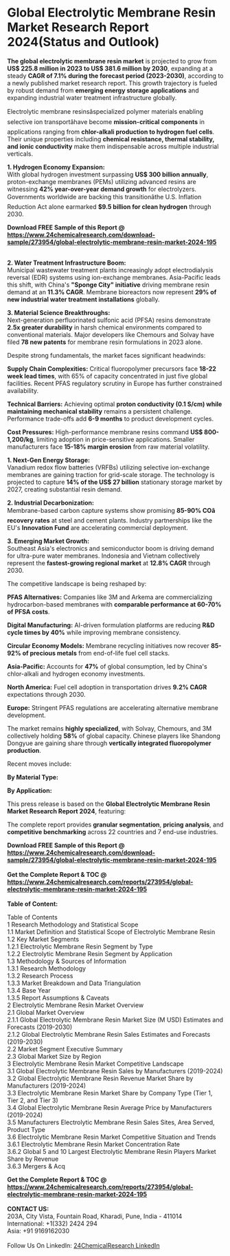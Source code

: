 <h1>Global Electrolytic Membrane Resin Market Research Report 2024(Status and Outlook)</h1><p><strong>The global electrolytic membrane resin market</strong> is projected to grow from <strong>US$ 225.8 million in 2023 to US$ 381.6 million by 2030</strong>, expanding at a steady <strong>CAGR of 7.1% during the forecast period (2023-2030)</strong>, according to a newly published market research report. This growth trajectory is fueled by robust demand from <strong>emerging energy storage applications</strong> and expanding industrial water treatment infrastructure globally.</p><p>Electrolytic membrane resinsâspecialized polymer materials enabling selective ion transportâhave become <strong>mission-critical components</strong> in applications ranging from <strong>chlor-alkali production to hydrogen fuel cells</strong>. Their unique properties including <strong>chemical resistance, thermal stability, and ionic conductivity</strong> make them indispensable across multiple industrial verticals.</p><p><strong>1. Hydrogen Economy Expansion:</strong><br>
With global hydrogen investment surpassing <strong>US$ 300 billion annually</strong>, proton-exchange membranes (PEMs) utilizing advanced resins are witnessing <strong>42% year-over-year demand growth</strong> for electrolyzers. Governments worldwide are backing this transitionâthe U.S. Inflation Reduction Act alone earmarked <strong>$9.5 billion for clean hydrogen</strong> through 2030.</p><div><b>Download FREE Sample of this Report @ 
            <a href="https://www.24chemicalresearch.com/download-sample/273954/global-electrolytic-membrane-resin-market-2024-195">
            https://www.24chemicalresearch.com/download-sample/273954/global-electrolytic-membrane-resin-market-2024-195</a></b></div><br><p><strong>2. Water Treatment Infrastructure Boom:</strong><br>
Municipal wastewater treatment plants increasingly adopt electrodialysis reversal (EDR) systems using ion-exchange membranes. Asia-Pacific leads this shift, with China's <strong>"Sponge City" initiative</strong> driving membrane resin demand at an <strong>11.3% CAGR</strong>. Membrane bioreactors now represent <strong>29% of new industrial water treatment installations</strong> globally.</p><p><strong>3. Material Science Breakthroughs:</strong><br>
Next-generation perfluorinated sulfonic acid (PFSA) resins demonstrate <strong>2.5x greater durability</strong> in harsh chemical environments compared to conventional materials. Major developers like Chemours and Solvay have filed <strong>78 new patents</strong> for membrane resin formulations in 2023 alone.</p><p>Despite strong fundamentals, the market faces significant headwinds:</p><p><strong>Supply Chain Complexities:</strong> Critical fluoropolymer precursors face <strong>18-22 week lead times</strong>, with 65% of capacity concentrated in just five global facilities. Recent PFAS regulatory scrutiny in Europe has further constrained availability.</p><p><strong>Technical Barriers:</strong> Achieving optimal <strong>proton conductivity (0.1 S/cm) while maintaining mechanical stability</strong> remains a persistent challenge. Performance trade-offs add <strong>6-9 months</strong> to product development cycles.</p><p><strong>Cost Pressures:</strong> High-performance membrane resins command <strong>US$ 800-1,200/kg</strong>, limiting adoption in price-sensitive applications. Smaller manufacturers face <strong>15-18% margin erosion</strong> from raw material volatility.</p><p><strong>1. Next-Gen Energy Storage:</strong><br>
Vanadium redox flow batteries (VRFBs) utilizing selective ion-exchange membranes are gaining traction for grid-scale storage. The technology is projected to capture <strong>14% of the US$ 27 billion</strong> stationary storage market by 2027, creating substantial resin demand.</p><p><strong>2. Industrial Decarbonization:</strong><br>
Membrane-based carbon capture systems show promising <strong>85-90% COâ recovery rates</strong> at steel and cement plants. Industry partnerships like the EU's <strong>Innovation Fund</strong> are accelerating commercial deployment.</p><p><strong>3. Emerging Market Growth:</strong><br>
Southeast Asia's electronics and semiconductor boom is driving demand for ultra-pure water membranes. Indonesia and Vietnam collectively represent the <strong>fastest-growing regional market</strong> at <strong>12.8% CAGR</strong> through 2030.</p><p>The competitive landscape is being reshaped by:</p><p><strong>PFAS Alternatives:</strong> Companies like 3M and Arkema are commercializing hydrocarbon-based membranes with <strong>comparable performance at 60-70% of PFSA costs</strong>.</p><p><strong>Digital Manufacturing:</strong> AI-driven formulation platforms are reducing <strong>R&amp;D cycle times by 40%</strong> while improving membrane consistency.</p><p><strong>Circular Economy Models:</strong> Membrane recycling initiatives now recover <strong>85-92% of precious metals</strong> from end-of-life fuel cell stacks.</p><p><strong>Asia-Pacific:</strong> Accounts for <strong>47%</strong> of global consumption, led by China's chlor-alkali and hydrogen economy investments.</p><p><strong>North America:</strong> Fuel cell adoption in transportation drives <strong>9.2% CAGR</strong> expectations through 2030.</p><p><strong>Europe:</strong> Stringent PFAS regulations are accelerating alternative membrane development.</p><p>The market remains <strong>highly specialized</strong>, with Solvay, Chemours, and 3M collectively holding <strong>58%</strong> of global capacity. Chinese players like Shandong Dongyue are gaining share through <strong>vertically integrated fluoropolymer production</strong>.</p><p>Recent moves include:</p><p><strong>By Material Type:</strong></p><p><strong>By Application:</strong></p><p>This press release is based on the <strong>Global Electrolytic Membrane Resin Market Research Report 2024</strong>, featuring:</p><p>The complete report provides <strong>granular segmentation</strong>, <strong>pricing analysis</strong>, and <strong>competitive benchmarking</strong> across 22 countries and 7 end-use industries.</p><div><b>Download FREE Sample of this Report @ 
            <a href="https://www.24chemicalresearch.com/download-sample/273954/global-electrolytic-membrane-resin-market-2024-195">
            https://www.24chemicalresearch.com/download-sample/273954/global-electrolytic-membrane-resin-market-2024-195</a></b></div><br><div><b>Get the Complete Report & TOC @ 
            <a href="https://www.24chemicalresearch.com/reports/273954/global-electrolytic-membrane-resin-market-2024-195">
            https://www.24chemicalresearch.com/reports/273954/global-electrolytic-membrane-resin-market-2024-195</a></b></div><br>
            <b>Table of Content:</b><p>Table of Contents<br />
1 Research Methodology and Statistical Scope<br />
1.1 Market Definition and Statistical Scope of Electrolytic Membrane Resin<br />
1.2 Key Market Segments<br />
1.2.1 Electrolytic Membrane Resin Segment by Type<br />
1.2.2 Electrolytic Membrane Resin Segment by Application<br />
1.3 Methodology & Sources of Information<br />
1.3.1 Research Methodology<br />
1.3.2 Research Process<br />
1.3.3 Market Breakdown and Data Triangulation<br />
1.3.4 Base Year<br />
1.3.5 Report Assumptions & Caveats<br />
2 Electrolytic Membrane Resin Market Overview<br />
2.1 Global Market Overview<br />
2.1.1 Global Electrolytic Membrane Resin Market Size (M USD) Estimates and Forecasts (2019-2030)<br />
2.1.2 Global Electrolytic Membrane Resin Sales Estimates and Forecasts (2019-2030)<br />
2.2 Market Segment Executive Summary<br />
2.3 Global Market Size by Region<br />
3 Electrolytic Membrane Resin Market Competitive Landscape<br />
3.1 Global Electrolytic Membrane Resin Sales by Manufacturers (2019-2024)<br />
3.2 Global Electrolytic Membrane Resin Revenue Market Share by Manufacturers (2019-2024)<br />
3.3 Electrolytic Membrane Resin Market Share by Company Type (Tier 1, Tier 2, and Tier 3)<br />
3.4 Global Electrolytic Membrane Resin Average Price by Manufacturers (2019-2024)<br />
3.5 Manufacturers Electrolytic Membrane Resin Sales Sites, Area Served, Product Type<br />
3.6 Electrolytic Membrane Resin Market Competitive Situation and Trends<br />
3.6.1 Electrolytic Membrane Resin Market Concentration Rate<br />
3.6.2 Global 5 and 10 Largest Electrolytic Membrane Resin Players Market Share by Revenue<br />
3.6.3 Mergers & Acq</p><div><b>Get the Complete Report & TOC @ 
            <a href="https://www.24chemicalresearch.com/reports/273954/global-electrolytic-membrane-resin-market-2024-195">
            https://www.24chemicalresearch.com/reports/273954/global-electrolytic-membrane-resin-market-2024-195</a></b></div><br><b>CONTACT US:</b><br>
            203A, City Vista, Fountain Road, Kharadi, Pune, India - 411014<br>
            International: +1(332) 2424 294<br>
            Asia: +91 9169162030 <br><br>
            Follow Us On LinkedIn: <a href="https://www.linkedin.com/company/24chemicalresearch/">24ChemicalResearch LinkedIn</a>